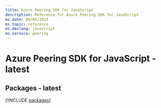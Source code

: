 ```yaml
---
title: Azure Peering SDK for JavaScript
description: Reference for Azure Peering SDK for JavaScript
ms.date: 06/05/2024
ms.topic: reference
ms.devlang: javascript
ms.service: peering
---
```

# Azure Peering SDK for JavaScript - latest
## Packages - latest
[!INCLUDE [packages](peering-index.md)]